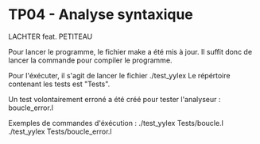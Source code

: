 # TP04 - Analyse syntaxique
 
LACHTER feat. PETITEAU

Pour lancer le programme, le fichier make a été mis à jour.
Il suffit donc de lancer la commande pour compiler le programme.

Pour l'éxécuter, il s'agit de lancer le fichier ./test_yylex
Le répértoire contenant les tests est "Tests".

Un test volontairement erroné a été créé pour tester
    l'analyseur : boucle_error.l
  
Exemples de commandes d'éxécution :
	./test_yylex Tests/boucle.l
	./test_yylex Tests/boucle_error.l
